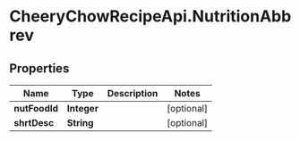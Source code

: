 # CheeryChowRecipeApi.NutritionAbbrev

## Properties
Name | Type | Description | Notes
------------ | ------------- | ------------- | -------------
**nutFoodId** | **Integer** |  | [optional] 
**shrtDesc** | **String** |  | [optional] 


